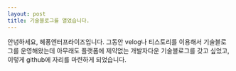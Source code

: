 ```yaml
---
layout: post
title: 기술블로그를 열었습니다.
---
```


안녕하세요, 혜풍엔터프라이즈입니다. 
그동안 velog나 티스토리를 이용해서 기술블로그를 운영해왔는데 아무래도 플랫폼에 제약없는 개발자다운 기술블로그를 갖고 싶었고, 이렇게 github에 자리를 마련하게 되었습니다.
